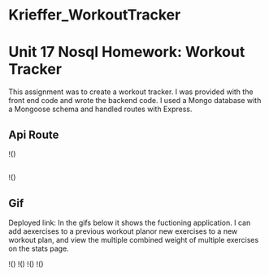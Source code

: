 # Krieffer_WorkoutTracker

# Unit 17 Nosql Homework: Workout Tracker
  This assignment was to create a workout tracker. I was provided with the front end code and wrote the backend code. I used a Mongo database with a Mongoose schema and handled routes with Express.

## Api Route

!()


##

!()


## Gif
Deployed link:
  In the gifs below it shows the fuctioning application. I can add aexercises to a previous workout planor new exercises to a new workout plan, and view the multiple  combined weight of multiple exercises on the stats page.
  
!()
!()
!()
!()
